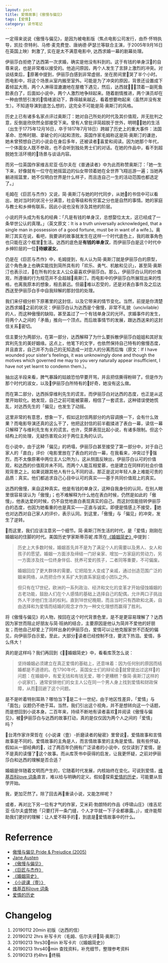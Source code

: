 ```yaml
---
layout: post
title: 爱情故事|《傲慢与偏见》
tags: [爱情]
category: 读书笔记
---
```



一定得来说说《傲慢与偏见》，是因为被电影版（焦点电影公司发行，由乔·怀特执导，凯拉·奈特利、马修·麦克费登、唐纳德·萨瑟兰等联合主演，于2005年9月16日在英国上映）刺激了, 实在是太不满意电影中, 达西求婚一幕的剧幕处理。

伊丽莎白拒绝了达西第一次求婚，确实是他没有料到的。这于有钱的单身汉的自尊来说，也是非常难以接受的。他追问原因，两个人发生了言辞上激烈的冲突。对谈结束后，原著中提到，伊丽莎白感到非常虚弱，坐在房间里哭了半个小时。而电影中，将这个场景从室内搬至室外。可能是为了冲突的原因，背景还设置成下着倾盆大雨，两个人淋得湿漉漉地在屋檐下遇见，然后，达西就顶着一副死鱼脸表白了，后面如小说中，两个人激烈地争辩起来。随着剧情推进，两个演员却在一种由愤怒引发的情绪波动下，靠得越来越近，看着想要吻起来（虽然并没有发生）。不知道导演到底怎么想的，这完全不可能是简·奥斯汀的风格。

历史上已有诸多名家点评过奥斯汀：她对自己所处的时代及其价值观，并无批判之意，反倒是欣欣然全部接受下来。曾有人曾批评简超脱于世外，明明她的生活（出生于1775年12月16日，卒于1817年7月18日）跨越了历史上的重大事件：法国革命、恐怖时期、拿破仑的兴起和溃败。英国作家毛姆称这是简·奥斯汀的谦逊，她未曾预想自己的小说会在身后多年，还被读者喜爱和阅读。因为她那个年代，一个体面女人既不参政，也不会听到独处男士们的对话。在她的作品中，看不到超脱她生活环境的场景与谈话内容。

而另一位英国作家维吉尼亚·伍尔夫在《普通读者》中为此而称赞奥斯汀：「她一生下来，好像就有一位守在她摇篮边的仙女带领着她在全世界飞翔巡游一遍；当她再躺进摇篮里，她不仅明白世界是什么样子，而且连自己一生的活动范围也都选定了。」

毛姆在《巨匠与杰作》又说，简·奥斯汀与她的时代同步，从她的书信中可以看出，她对当时的状况十分满意，社会等级和有穷富之分也是自然的事情。她的家庭与教士和乡绅有联系，因此小说也没有涉及其他的阶层。

小说的开头成为有名的经典：「凡是有钱的单身汉，总想娶位太太，这已经成了一条举世公认的真理。」（英文原文：It is a truth universally acknowledged, that a single man in possession of a good fortune, must be in want of a wife.)。奥斯汀其实在说，看吧，我要讲的故事就发生在这样一个时代底色上，我的故事角色也只能在这个框里生活。达西的底色是**有钱的单身汉**，而伊丽莎白是这个时代中乡绅阶层的一位**待嫁淑女**。

仍是在《巨匠与杰作》中，毛姆提到，有人认为简·奥斯汀就是伊丽莎白的原型，这个角色身上也确实能找到简所具有的「欢乐、勇气、机敏和见识」，甚至简·奥斯汀也表示过，在所有的女主人公众最喜欢伊丽莎白。那么，伊丽莎白认同的价值观，所遵循的行为规范并不会超越奥斯汀。而电影中的伊丽莎白所展现出来的性格，也离我原本的想象，相去甚远。但最难以忍受的，还是对表白事件及之后达西送至伊丽莎白手中自我辩解的那封信的处理。

我们来仔细分析下原著里的这封信，以及它带来的情节变化。当然，前提是你清楚达西求婚之前的状况：伊丽莎白认为达西是个傲慢，非常不礼貌（uncivilable）的人，而这种傲慢的缺陷，甚至盖过了一个有钱单身汉的光环。求婚事件的发生，将两个人之间的「矛盾」推向一个顶点。而后故事情节的发展，跟达西送来的这封信关系密切。

信主要分为两部分。在第一部分，达西解释了为什么要拆散伊丽莎白姐姐和其好友宾利先生的美好姻缘。这点上，他笔下的文字，也依然保持自己特有的傲慢态度，并且直言，自己并不为自己的无知造成一对恋人的分离而后悔（原文：If I have wounded your sister's feelings, it was unknowingly done and though the motives which governed me may to you very naturally appear insufficient, I have not yet learnt to condemn them.）。

抽出这半段来看，脾气暴躁的姑娘恐怕早要开骂，并且把信撕得粉碎了。但是作为那个时代的淑女，以及伊丽莎白所特有的好奇，她没有这么做。

而在第二部分，达西拆穿维利先生的谎言。而伊丽莎白对达西的态度，也正是从这里开始软化。她发现，自己之前可能被蒙蔽，相信了一套谎言。这种错误使她慌乱，对达西先生的「偏见」也发生了动摇。

这里非常的有意思，想象一下，假如这封信两部分的内容调换一下，会有什么效果？而电影导演还真的这么干了，他把这封信的前半截揉进了表白一幕，读信一幕只解释了与维利先生有关的谎言。也许，荧屏表现比起小说，有诸多限制。但这个结构上的处理，无疑伤害观众对于两位主角的认识。

在小说中，由于这种「偏见」的坍塌，伊丽莎白甚至接受了第一部分中，对于自己家人的「直白」评价（电影里放在了表白的对白一幕，在我看来，冲突过于强烈，而不太像原著中两位主人公所为）。这从侧面反映出，伊丽莎白认可的价值观，和达西的价值观并未不同。而两个人能互相爱慕，也是建立在同样的社会价值观背景之上。如果说跟其他人有什么不同的话，那正是这对年轻人身上难能可贵的品质：真实。他们都追求自己心目中认可的真实——基于共同价值观上的真实。

达西的傲慢，来自这种真实。他是有钱的单身汉，这种自我身份的认同，在别人眼里很容易误认为「傲慢」；也不难解释为什么他在表白时候，仍然是如此的「傲慢」，他表达爱的时候，仍不自觉地直白表现真实的自己。而这封信能扭转伊丽莎白的态度，也因为她看重的也是真实——正直与诚实。即便是情感上不接受，她也对达西对自己家人的评价，表示认同。到这里，「傲慢」与「偏见」的冲突，发生了逆转。

而这里，我们应该注意另一个细节。简·奥斯汀所生活的时代，是「爱情」刚刚在婚姻站的住脚的时代。美国历史学家斯蒂芬妮.库茨在[《婚姻简史》](https://book.douban.com/subject/3420395/)中提到：

> 历史上大多数时候，婚姻首先并不是为了满足个人的需要以及男人、女人和孩子的愿望。婚姻一方面涉及缔结一门好亲家、增加一方家庭的劳动力，另一方面涉及找一位终身伴侣、抚养可爱的孩子，二者同等重要，不可偏废。
>
> 婚姻回应了更大群体的需要。它把陌生人变成了亲戚，通过创造范围广泛的姻亲网络，从而把合作关系扩大到直系家庭或小团队之外。
>
> 但只有在17世纪，欧洲的一系列政治、经济和文化的变革才开始侵蚀婚姻的古老功能，鼓励人们在个人感情的基础上选择自己的配偶，允许两口子挑战外人干涉他们生活的权利。直到18世纪晚期，而且当时只有西欧和北美，自由选择和为爱情而结婚的观念才作为一种文化理想而赢得了胜利。

将《傲慢与偏见》的人物，按回在这个时代背景色里，是不是更容易理解了？达西因为家世而阻止好朋友与简·班纳的结合，主要原因是他认为简并不爱他的好朋友；而他自己却爱上了同样出身的伊丽莎白，爱情可以让他克服家世不匹配的偏见，向伊丽莎白示爱。至此，大部分读者已经控制不住，要流下热泪。爱情，多么伟大！

真的是这样吗？我们再回到《婚姻简史》中，看看库茨怎么说：

> 坚持婚姻必须建立在真正爱情的基础上，还意味着：因为任何别的原因而结婚都是不道德的。在1790年代，英国女士们的辩论会就曾提出过这样的问题：在婚姻中，有爱无钱和有钱无爱，哪个更糟糕？像简·奥斯汀这样的小说家们，通常安排他们的女主人公在同一个男人身上找到爱情和财政保障，从而回避了这个问题。

是不是听着特别耳熟？哪怕当下是二十一世纪，由于地区性差异，「爱情」与「面包」议题仍不绝于耳。当然，我们引出这个视角，并不是想转向这一个话题，而是想回到小说本身。二百年来，持续不断地有读者喜欢并阅读《傲慢与偏见》，被伊丽莎白与达西的故事打动，真的是仅仅因为两个人之间的「爱情」吗？

台湾作家许荣哲在《小说课（壹）-折磨读者的秘密》里曾说，爱情故事和言情故事是不同的。爱情故事的主角是人，而言情故事里的主角是爱情。我有些怀疑，假如从一部经典的，过了两百年仍拥有广泛读者的小说中，仅仅读到了爱情，是不是真的读懂了这个故事。而从库茨书中获得的启发，让我更怀疑，之前对伊丽莎白和达西的理解是否合适？

婚姻是伴随着文明而产生的，它随着时代发展，内核始终在变化。可说到爱情，[维基百科love
词条](https://en.wikipedia.org/wiki/Love)直言，难以给与明确的定义。假如探索[爱情的历史](https://www.iep.utm.edu/love-his/)，可能要从哲学开始。

我，更加茫然了。除了回去再重读小说，又能怎样呢？

或者，再对比下另一位有才气的作家，艾米莉·勃朗特的作品《呼啸山庄》（维吉尼亚·伍尔夫盛赞她「只要打开一条门缝，个人才华就一下子全都暴露。」），或许能帮助我们更好的理解：让人爱不释手的，到底是爱情故事中的什么。


# Referrence
- [傲慢与偏见 Pride & Prejudice (2005)](https://movie.douban.com/subject/1418200/)
- [Jane Austen](https://en.wikipedia.org/wiki/Jane_Austen)
- [《傲慢与偏见》](https://book.douban.com/subject/4266039/)
- [《巨匠与杰作》](https://book.douban.com/subject/24737022/)
- [《婚姻简史》](https://book.douban.com/subject/3420395/)
- [《小说课（壹）》](https://book.douban.com/subject/26738797/)
- [维基百科love
词条](https://en.wikipedia.org/wiki/Love)
- [爱情的历史](https://www.iep.utm.edu/love-his/)

# Changelog
1. 20190112 20min 初版（达西的信）
2. 20190212 2hrs 补写卡片（毛姆、伍尔夫评简·奥斯汀）
3. 20190213 1hrs30min 补写卡片（《婚姻简史》）
4. 20190213 1hrs40min 查找资料，补充细节，整理参考资料
5. 20190213 约4hrs 终稿
